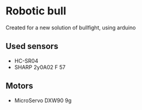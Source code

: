 # Robotic bull
Created for a new solution of bullfight, using arduino
## Used sensors
- HC-SR04
- SHARP 2y0A02 F 57
## Motors
- MicroServo DXW90 9g
